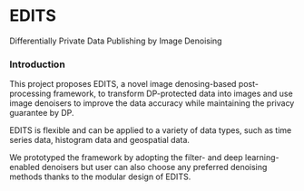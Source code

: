 # EDITS
Differentially Private Data Publishing by Image Denoising

### Introduction

This project proposes EDITS, a novel image denosing-based post-processing framework, to transform DP-protected data into images and use image denoisers to improve the data accuracy while maintaining the privacy guarantee by DP. 

EDITS is flexible and can be applied to a variety of data types, such as time series data, histogram data and geospatial data. 

We prototyped the framework by adopting the filter- and deep learning-enabled denoisers but user can also choose any preferred denoising methods thanks to the modular design of EDITS. 
